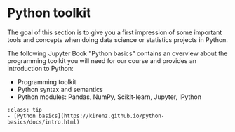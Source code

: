 # Python toolkit

The goal of this section is to give you a first impression of some important tools and concepts when doing data science or statistics projects in Python.

The following Jupyter Book "Python basics" contains an overview about the programming toolkit you will need for our course and provides an introduction to Python:

- Programming toolkit
- Python syntax and semantics
- Python modules: Pandas, NumPy, Scikit-learn, Jupyter, IPython

```{admonition} Jupyter Book
:class: tip
- [Python basics](https://kirenz.github.io/python-basics/docs/intro.html)
```
